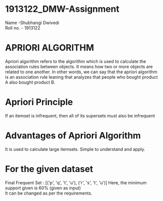 # 1913122_DMW-Assignment
Name -Shubhangi Dwivedi
<br>
Roll no. - 1913122

# APRIORI ALGORITHM
Apriori algorithm refers to the algorithm which is used to calculate the association rules between objects. It means how two or more objects are related to one another. In other words, we can say that the apriori algorithm is an association rule leaning that analyzes that people who bought product A also bought product B.

# Apriori Principle
If an itemset is infrequent, then all of its supersets must also be infrequent

# Advantages of Apriori Algorithm
It is used to calculate large itemsets.
Simple to understand and apply.

# For the given dataset 
Final Frequent Set :
[('p', 'q', 't', 'u'), ('r', 's', 't', 'u')]
Here, the minimum support given is 60% (given as input) 
<br>
It can be changed as per the requirements.
